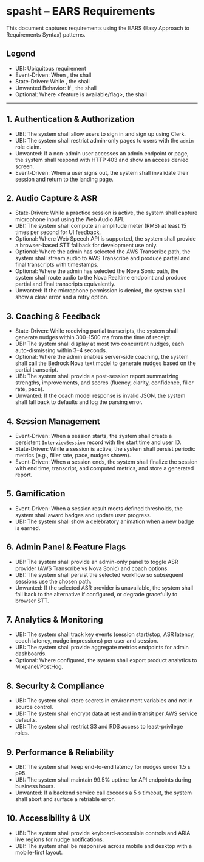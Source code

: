 # spasht – EARS Requirements

This document captures requirements using the EARS (Easy Approach to Requirements Syntax) patterns.

## Legend
- UBI: Ubiquitous requirement
- Event-Driven: When <event>, the <system> shall <response>
- State-Driven: While <state>, the <system> shall <response>
- Unwanted Behavior: If <undesired condition>, the <system> shall <response>
- Optional: Where <feature is available/flag>, the <system> shall <response>

---

## 1. Authentication & Authorization
- UBI: The system shall allow users to sign in and sign up using Clerk.
- UBI: The system shall restrict admin-only pages to users with the `admin` role claim.
- Unwanted: If a non-admin user accesses an admin endpoint or page, the system shall respond with HTTP 403 and show an access denied screen.
- Event-Driven: When a user signs out, the system shall invalidate their session and return to the landing page.

## 2. Audio Capture & ASR
- State-Driven: While a practice session is active, the system shall capture microphone input using the Web Audio API.
- UBI: The system shall compute an amplitude meter (RMS) at least 15 times per second for UI feedback.
- Optional: Where Web Speech API is supported, the system shall provide a browser-based STT fallback for development use only.
- Optional: Where the admin has selected the AWS Transcribe path, the system shall stream audio to AWS Transcribe and produce partial and final transcripts with timestamps.
- Optional: Where the admin has selected the Nova Sonic path, the system shall route audio to the Nova Realtime endpoint and produce partial and final transcripts equivalently.
- Unwanted: If the microphone permission is denied, the system shall show a clear error and a retry option.

## 3. Coaching & Feedback
- State-Driven: While receiving partial transcripts, the system shall generate nudges within 300–1500 ms from the time of receipt.
- UBI: The system shall display at most two concurrent nudges, each auto-dismissing within 3–4 seconds.
- Optional: Where the admin enables server-side coaching, the system shall call the Bedrock Nova text model to generate nudges based on the partial transcript.
- UBI: The system shall provide a post-session report summarizing strengths, improvements, and scores (fluency, clarity, confidence, filler rate, pace).
- Unwanted: If the coach model response is invalid JSON, the system shall fall back to defaults and log the parsing error.

## 4. Session Management
- Event-Driven: When a session starts, the system shall create a persistent `InterviewSession` record with the start time and user ID.
- State-Driven: While a session is active, the system shall persist periodic metrics (e.g., filler rate, pace, nudges shown).
- Event-Driven: When a session ends, the system shall finalize the session with end time, transcript, and computed metrics, and store a generated report.

## 5. Gamification
- Event-Driven: When a session result meets defined thresholds, the system shall award badges and update user progress.
- UBI: The system shall show a celebratory animation when a new badge is earned.

## 6. Admin Panel & Feature Flags
- UBI: The system shall provide an admin-only panel to toggle ASR provider (AWS Transcribe vs Nova Sonic) and coach options.
- UBI: The system shall persist the selected workflow so subsequent sessions use the chosen path.
- Unwanted: If the selected ASR provider is unavailable, the system shall fall back to the alternative if configured, or degrade gracefully to browser STT.

## 7. Analytics & Monitoring
- UBI: The system shall track key events (session start/stop, ASR latency, coach latency, nudge impressions) per user and session.
- UBI: The system shall provide aggregate metrics endpoints for admin dashboards.
- Optional: Where configured, the system shall export product analytics to Mixpanel/PostHog.

## 8. Security & Compliance
- UBI: The system shall store secrets in environment variables and not in source control.
- UBI: The system shall encrypt data at rest and in transit per AWS service defaults.
- UBI: The system shall restrict S3 and RDS access to least-privilege roles.

## 9. Performance & Reliability
- UBI: The system shall keep end-to-end latency for nudges under 1.5 s p95.
- UBI: The system shall maintain 99.5% uptime for API endpoints during business hours.
- Unwanted: If a backend service call exceeds a 5 s timeout, the system shall abort and surface a retriable error.

## 10. Accessibility & UX
- UBI: The system shall provide keyboard-accessible controls and ARIA live regions for nudge notifications.
- UBI: The system shall be responsive across mobile and desktop with a mobile-first layout.


